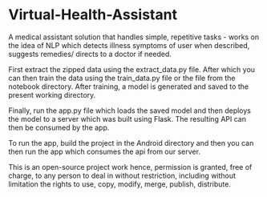 # Virtual-Health-Assistant

A medical assistant solution that handles simple, repetitive tasks - works on the idea of NLP which detects illness symptoms of user when described, suggests remedies/ directs to a doctor if needed.

First extract the zipped data using the extract_data.py file. After which you can then train the data using the train_data.py file or the file from the notebook directory. After training, a model is generated and saved to the present working directory.

Finally, run the app.py file which loads the saved model and then deploys the model to a server which was built using Flask.
The resulting API can then be consumed by the app.

To run the app, build the project in the Android directory and then you can then run the app which consumes the api from our server.

This is an open-source project work hence, permission is granted, free of charge, to any person to deal in without restriction, including without limitation the rights to use, copy, modify, merge, publish, distribute.


